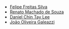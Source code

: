 - [Felipe Freitas Silva](https://github.com/felipefreitassilva)
- [Renato Machado de Souza](https://github.com/Renatu5)
- [Daniel Chin Tay Lee](https://github.com/danictlee)
- [João Oliveira Galeazzi](https://github.com/GaleazziI)